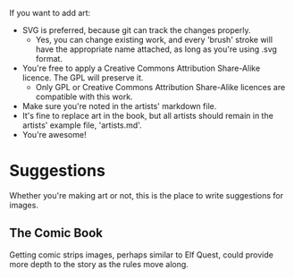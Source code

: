 If you want to add art:

- SVG is preferred, because git can track the changes properly.
	- Yes, you can change existing work, and every 'brush' stroke will have the appropriate name attached, as long as you're using .svg format.
- You're free to apply a Creative Commons Attribution Share-Alike licence.  The GPL will preserve it.
	- Only GPL or Creative Commons Attribution Share-Alike licences are compatible with this work.
- Make sure you're noted in the artists' markdown file.
- It's fine to replace art in the book, but all artists should remain in the artists' example file, 'artists.md'.
- You're awesome!

# Suggestions

Whether you're making art or not, this is the place to write suggestions for images.

## The Comic Book

Getting comic strips images, perhaps similar to Elf Quest, could provide more depth to the story as the rules move along.

